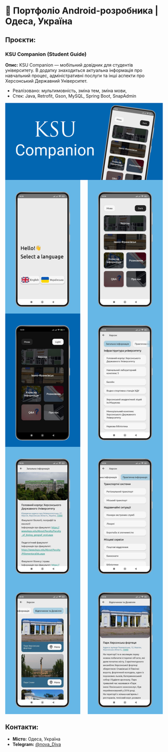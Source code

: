 # 📱 Портфоліо Android-розробника | Одеса, Україна

## Проєкти:

###  KSU Companion (Student Guide)

**Опис:** KSU Companion — мобільний довідник для студентів університету. В додатку знаходиться актуальна інформація про навчальний процес, адміністративні послуги та інші аспекти про Херсонський Державний Університет.
 
- Реалізовано: мультимовність, зміна тем, зміна мови, 
- Стек: Java, Retrofit, Gson, MySQL, Spring Boot, SnapAdmin
<div style="display: flex; justify-content: space-between; flex-wrap: wrap;">
 <img src="KsuCompanion/MobileApp.png" alt="Мобільний додаток" width="700"/>
 <img src="KsuCompanion/FirstScreen.png" alt="Екран при першому заході" width="240"/>
 <img src="KsuCompanion/WhiteTheme.png" alt="Біла тема" width="240"/>
 <img src="KsuCompanion/DarkTheme.png" alt="Темна тема" width="240"/>
 <img src="KsuCompanion/GeneralInformation.png" alt="Загальна інформація" width="240"/>
 <img src="KsuCompanion/DetailGeneralInformation.png" alt="Детальна інформація загальної інформації" width="240"/>
 <img src="KsuCompanion/PracticalInformation.png" alt="Пректична інформація" width="240"/>
 <img src="KsuCompanion/RestAndLeisure.png" alt="Відочинок та дозвілля" width="240"/>
 <img src="KsuCompanion/DetailRestAndLeisureInformation.png" alt="Детальна інформація відпочинку та дозвілля" width="240"/>
</div>

## Контакти:

- **Місто:** Одеса, Україна
- **Telegram:** [@nova_Diva](https://t.me/nova_Diva)
